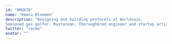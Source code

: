 ```yaml
---
id: "8MUK7D"
name: "Remco Bloemen"
description: "Designing and building protocols at Worldcoin.
Seasoned gas golfer. Rustacean. Thoroughbred engineer and startup artist. Math/physics nerd. Father. Bicycle maximalist."
twitter: "recmo"
avatar: ""
---
```

